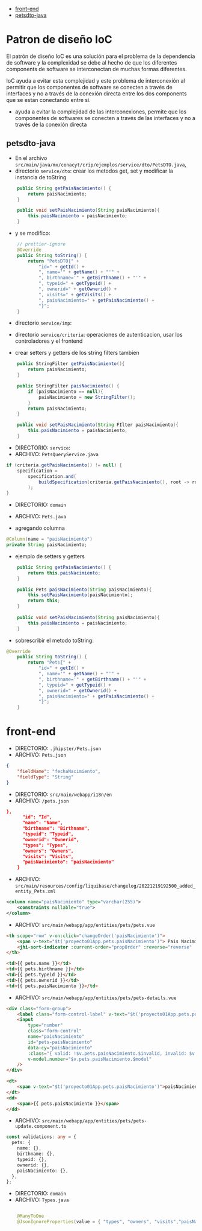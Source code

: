 - [front-end](#front-end)
- [petsdto-java](#petsdto-java)

# Patron de diseño IoC

El patrón de diseño IoC es una solución para el problema de la dependencia de software y la complexidad se debe al hecho de que los diferentes components de software se interconectan de muchas formas diferentes.

IoC ayuda a evitar esta complejidad y este problema de interconexión al permitir que los componentes de software se conecten a través de interfaces y no a través de la conexión directa entre los dos components que se estan conectando entre sí.

- ayuda a evitar la complejidad de las interconexiones, permite
que los componentes de softwares se
conecten a través de las interfaces y no a través de la conexión directa

## petsdto-java
- En el archivo `src/main/java/mx/conacyt/crip/ejemplos/service/dto/PetsDTO.java`, 
- directorio `service/dto`:
crear los metodos get, set y modificar la instancia de toString

```java
    public String getPaisNacimiento() {
        return paisNacimiento;
    }

    public void setPaisNacimiento(String paisNacimiento){
        this.paisNacimiento = paisNacimiento;
    }
```

- y se modifico:

```java
    // prettier-ignore
    @Override
    public String toString() {
        return "PetsDTO{" +
            "id=" + getId() +
            ", name='" + getName() + "'" +
            ", birthname='" + getBirthname() + "'" +
            ", typeid=" + getTypeid() +
            ", ownerid=" + getOwnerid() +
            ", visits=" + getVisits() +
            ", paisNacimiento=" + getPaisNacimiento() +
            "}";
    }
```


- directorio `service/imp`:

- directorio  `service/criteria`:
operaciones de autenticacion, usar
los controladores y el frontend

- crear setters y getters de los string filters tambien

```java
    public StringFilter getPaisNacimiento(){
        return paisNacimiento;
    }

    public StringFilter paisNacimiento() {
        if (paisNacimiento == null){
            paisNacimiento = new StringFilter();
        }
        return paisNacimiento;
    }

    public void setPaisNacimiento(String FIlter paisNacimiento){
        this.paisNacimiento = paisNacimiento;
    }
```

- DIRECTORIO: `service`:
- ARCHIVO: `PetsQueryService.java`
```java
if (criteria.getPaisNacimiento() != null) {
    specification = 
        specification.and(
            buildSpecification(criteria.getPaisNacimiento(), root -> root.join(Pets_.paisNacimiento, JoinType.LEFT).get(Pets_.id) )
        );
}
```

- DIRECTORIO: `domain`
- ARCHIVO: `Pets.java`

- agregando columna
```java
@Column(name = "paisNacimiento")
private String paisNacimiento;
```

- ejemplo de setters y getters
```java
    public String getPaisNacimiento() {
        return this.paisNacimiento;
    }

    public Pets paisNacimiento(String paisNacimiento){
        this.setPaisNacimiento(paisNacimiento);
        return this;
    }
    
    public void setPaisNacimiento(String paisNacimiento){
        this.paisNacimiento = paisNacimiento;
    }
```
- sobrescribir el metodo toString:
```java
@Override
    public String toString() {
        return "Pets{" +
            "id=" + getId() +
            ", name='" + getName() + "'" +
            ", birthname='" + getBirthname() + "'" +
            ", typeid=" + getTypeid() +
            ", ownerid=" + getOwnerid() +
            ", paisNacimiento=" + getPaisNacimiento() +
            "}";
    }
```




# front-end


- DIRECTORIO: `.jhipster/Pets.json`
- ARCHIVO: `Pets.json`

```json
{
    "fieldName": "fechaNacimiento",
    "fieldType": "String"
}
```
- DIRECTORIO: `src/main/webapp/i18n/en`
- ARCHIVO: `/pets.json`

```json
},
      "id": "Id",
      "name": "Name",
      "birthname": "Birthname",
      "typeid": "Typeid",
      "ownerid": "Ownerid",
      "types": "Types",
      "owners": "Owners",
      "visits": "Visits",
      "paisNacimiento": "paisNacimiento"
    }
```

- ARCHIVO: `src/main/resources/config/liquibase/changelog/20221219192500_added_entity_Pets.xml`
```xml
<column name="paisNacimiento" type="varchar(255)">
    <constraints nullable="true">
</column>
```

- ARCHIVO: `src/main/webapp/app/entities/pets/pets.vue`
```html
<th scope="row" v-on:click="changeOrder('paisNacimiento')">
    <span v-text="$t('proyecto01App.pets.paisNacimiento')"> Pais Nacimiento </span>
    <jhi-sort-indicator :current-order="propOrder" :reverse="reverse" :field-name="'paisNacimiento'"></jhi-sort-indicator>
</th>
```

```html
<td>{{ pets.name }}</td>
<td>{{ pets.birthname }}</td>
<td>{{ pets.typeid }}</td>
<td>{{ pets.ownerid }}</td>
<td>{{ pets.paisNacimiento }}</td>
```

- ARCHIVO:
`src/main/webapp/app/entities/pets/pets-details.vue`

```html
<div class="form-group">
    <label class="form-control-label" v-text="$t('proyecto01App.pets.paisNacimiento')" for="pets-paisNacimiento">Pais Nacimiento</label>
    <input
        type="number"
        class="form-control"
        name="paisNacimiento"
        id="pets-paisNacimiento"
        data-cy="paisNacimiento"
        :class="{ valid: !$v.pets.paisNacimiento.$invalid, invalid: $v.pets.paisNacimiento.$invalid }"
        v-model.number="$v.pets.paisNacimiento.$model"
    />
</div>
```

```html
<dt>
    <span v-text="$t('proyecto01App.pets.paisNacimiento')">paisNacimiento</span>
</dt>
<dd>
    <span>{{ pets.paisNacimiento }}</span>
</dd>
```


- ARCHIVO: `src/main/webapp/app/entities/pets/pets-update.component.ts`

```ts
const validations: any = {
  pets: {
    name: {},
    birthname: {},
    typeid: {},
    ownerid: {},
    paisNacimiento: {},
  },
};
```


- DIRECTORIO: `domain`
- ARCHIVO: `Types.java`

```java

    @ManyToOne
    @JsonIgnoreProperties(value = { "types", "owners", "visits","paisNacimiento" }, allowSetters = true)
    
```

